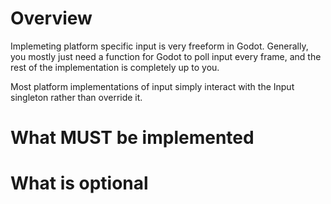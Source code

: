 # Overview

Implemeting platform specific input is very freeform in Godot. Generally, you mostly just need a function for Godot to poll input every frame, and the rest of the implementation is completely up to you.

Most platform implementations of input simply interact with the Input singleton rather than override it.

# What MUST be implemented

# What is optional
